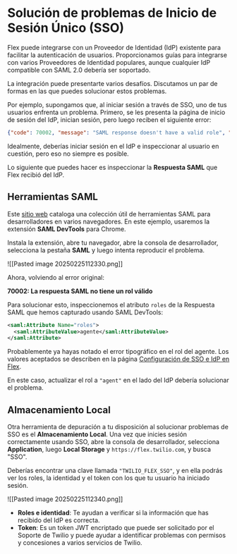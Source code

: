 
# Solución de problemas de Inicio de Sesión Único (SSO)

Flex puede integrarse con un Proveedor de Identidad (IdP) existente para facilitar la autenticación de usuarios. Proporcionamos guías para integrarse con varios Proveedores de Identidad populares, aunque cualquier IdP compatible con SAML 2.0 debería ser soportado.

La integración puede presentarte varios desafíos. Discutamos un par de formas en las que puedes solucionar estos problemas.

Por ejemplo, supongamos que, al iniciar sesión a través de SSO, uno de tus usuarios enfrenta un problema. Primero, se les presenta la página de inicio de sesión del IdP, inician sesión, pero luego reciben el siguiente error:

```json
{"code": 70002, "message": "SAML response doesn't have a valid role", "more_info": "https://www.twilio.com/docs/errors/70002", "status": 400}
```

Idealmente, deberías iniciar sesión en el IdP e inspeccionar al usuario en cuestión, pero eso no siempre es posible.

Lo siguiente que puedes hacer es inspeccionar la **Respuesta SAML** que Flex recibió del IdP.

## Herramientas SAML

Este [sitio web](enlace) cataloga una colección útil de herramientas SAML para desarrolladores en varios navegadores. En este ejemplo, usaremos la extensión **SAML DevTools** para Chrome.

Instala la extensión, abre tu navegador, abre la consola de desarrollador, selecciona la pestaña **SAML** y luego intenta reproducir el problema.

![[Pasted image 20250225112330.png]]

Ahora, volviendo al error original:

**70002: La respuesta SAML no tiene un rol válido**

Para solucionar esto, inspeccionemos el atributo `roles` de la Respuesta SAML que hemos capturado usando SAML DevTools:

```xml
<saml:Attribute Name="roles">
  <saml:AttributeValue>agente</saml:AttributeValue>
</saml:Attribute>
```

Probablemente ya hayas notado el error tipográfico en el rol del agente. Los valores aceptados se describen en la página [Configuración de SSO e IdP en Flex](enlace).

En este caso, actualizar el rol a `"agent"` en el lado del IdP debería solucionar el problema.

## Almacenamiento Local

Otra herramienta de depuración a tu disposición al solucionar problemas de SSO es el **Almacenamiento Local**. Una vez que inicies sesión correctamente usando SSO, abre la consola de desarrollador, selecciona **Application**, luego **Local Storage** y `https://flex.twilio.com`, y busca "SSO".

Deberías encontrar una clave llamada `"TWILIO_FLEX_SSO"`, y en ella podrás ver los roles, la identidad y el token con los que tu usuario ha iniciado sesión.

![[Pasted image 20250225112340.png]]

- **Roles e identidad**: Te ayudan a verificar si la información que has recibido del IdP es correcta.
- **Token**: Es un token JWT encriptado que puede ser solicitado por el Soporte de Twilio y puede ayudar a identificar problemas con permisos y concesiones a varios servicios de Twilio.
